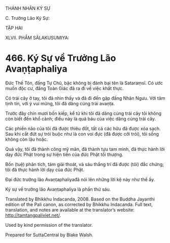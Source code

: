 THÁNH NHÂN KÝ SỰ

C. Trưởng Lão Ký Sự:

TẬP HAI

XLVII. PHẨM SĀLAKUSUMIYA:

# 466\. Ký Sự về Trưởng Lão Avaṇṭaphaliya

Đức Thế Tôn, đấng Tự Chủ, bậc không bị đánh bại tên là Sataraṃsī. Có ước muốn độc cư, đấng Toàn Giác đã ra đi về việc khất thực.

Có trái cây ở tay, tôi đã nhìn thấy và đã đi đến gặp đấng Nhân Ngưu. Với tâm tịnh tín, với ý vui mừng, tôi đã dâng cúng trái avaṇṭa.

Trước đây chín mươi bốn kiếp, kể từ khi tôi đã dâng cúng trái cây tôi không còn biết đến khổ cảnh; điều này là quả báu của việc dâng cúng trái cây.

Các phiền não của tôi đã được thiêu đốt, tất cả các hữu đã được xóa sạch. Sau khi cắt đứt sự trói buộc như là con voi đực (đã được cởi trói), tôi sống không còn lậu hoặc.

Quả vậy, tôi đã thành công mỹ mãn, đã thành tựu tam minh, đã thực hành lời dạy đức Phật trong sự hiện tiền của đức Phật tối thượng.

Bốn (tuệ) phân tích, tám giải thoát, và sáu thắng trí đã được (tôi) đắc chứng; tôi đã thực hành lời dạy của đức Phật.

Đại đức trưởng lão Avaṇṭaphaliyađã nói lên những lời kệ này như thế ấy.

Ký sự về trưởng lão Avaṇṭaphaliya là phần thứ sáu.

Translated by Bhikkhu Indacanda, 2008. Based on the Buddha Jayanthi edition of the Pali canon, as corrected by Bhikkhu Indacanda. Full text, translation, and notes are available at the translator’s website: http://tamtangpaliviet.net/.

Used by kind permission of the translator.

Prepared for SuttaCentral by Blake Walsh.